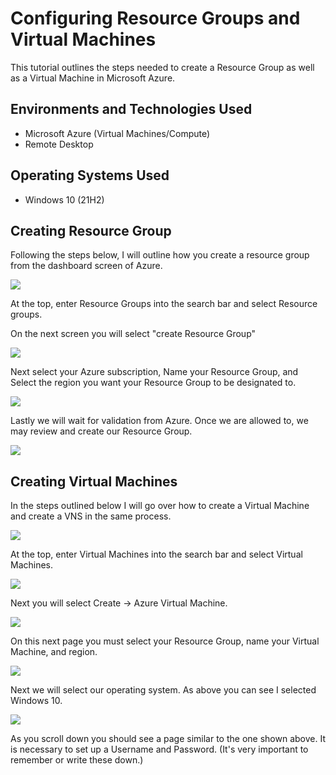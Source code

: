 <h1>Configuring Resource Groups and Virtual Machines</h1>
This tutorial outlines the steps needed to create a Resource Group as well as a Virtual Machine in Microsoft Azure.<br />

<h2>Environments and Technologies Used</h2>

- Microsoft Azure (Virtual Machines/Compute)
- Remote Desktop

<h2>Operating Systems Used </h2>

- Windows 10</b> (21H2)

<h2>Creating Resource Group</h2>
Following the steps below, I will outline how you create a resource group from the dashboard screen of Azure.
<p>
<p>
<img src="https://github.com/ashtvanf/Configuring-Resource-Groups-and-VMs/assets/138221709/ec6b48b0-26d4-46ec-93cd-939c746ba0c8"/>
</p>
<p>
At the top, enter Resource Groups into the search bar and select Resource groups.
</p>
<p>
On the next screen you will select "create Resource Group"
</p>
<p>
<img src="https://github.com/ashtvanf/Configuring-Resource-Groups-and-VMs/assets/138221709/4954cb90-242a-4461-a2a4-9bed59b18dcf"/>
</p>
<p>
Next select your Azure subscription, Name your Resource Group, and Select the region you want your Resource Group to be designated to.
</p>
<p>
<img src="https://github.com/ashtvanf/Configuring-Resource-Groups-and-VMs/assets/138221709/9e5274aa-d9f2-4d85-879c-11ef006d9863"/>
</p>
<p>
Lastly we will wait for validation from Azure. Once we are allowed to, we may review and create our Resource Group.
</p>
<p>
<img src="https://github.com/ashtvanf/Configuring-Resource-Groups-and-VMs/assets/138221709/73b21371-99ad-447c-90b5-f54ffc86481a"/>
</p>
<p>
<h2>Creating Virtual Machines</h2>
In the steps outlined below I will go over how to create a Virtual Machine and create a VNS in the same process.
</p>
<p>
<img src="https://github.com/ashtvanf/Configuring-Resource-Groups-and-VMs/assets/138221709/1d850ae2-b279-4805-a2ea-505c7586494c"/>
</p>
<p>
At the top, enter Virtual Machines into the search bar and select Virtual Machines.
</p>
<p>
<img src="https://github.com/ashtvanf/Configuring-Resource-Groups-and-VMs/assets/138221709/3f83db64-4ce0-44e7-afe8-32cd10854ba2"/>
</p>
<p>
Next you will select Create -> Azure Virtual Machine.
</p>
<p>
<img src="https://github.com/ashtvanf/Configuring-Resource-Groups-and-VMs/assets/138221709/10d76b38-3764-4120-be94-9143a165c088"/>
</p>
<p>
On this next page you must select your Resource Group, name your Virtual Machine, and region.
</p>
<p>
<img src="https://github.com/ashtvanf/Configuring-Resource-Groups-and-VMs/assets/138221709/27639702-20b1-44c6-9169-bdf02a331426"/>
</p>
<p>
Next we will select our operating system. As above you can see I selected Windows 10.
</p>
<p>
<img src="https://github.com/ashtvanf/Configuring-Resource-Groups-and-VMs/assets/138221709/1ca985b1-eb7d-4cdd-897d-5ed668729618"/>
</p>
<p>
As you scroll down you should see a page similar to the one shown above. It is necessary to set up a Username and Password. (It's very important to remember or write these down.)
</p>
<p>
